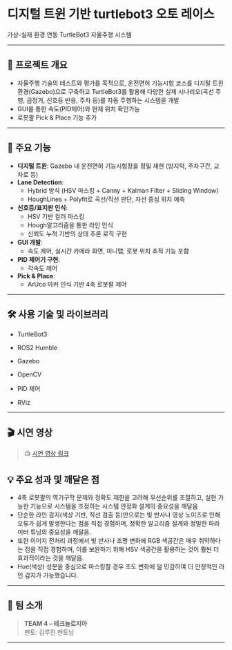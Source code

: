 # 디지털 트윈 기반 turtlebot3 오토 레이스

가상-실제 환경 연동 TurtleBot3 자율주행 시스템

---

## 📌 프로젝트 개요

- 자율주행 기술의 테스트와 평가를 목적으로, 운전면허 기능시험 코스를 디지털 트윈 환경(Gazebo)으로 구축하고 TurtleBot3를 활용해 다양한 실제 시나리오(곡선 주행, 급정거, 신호등 반응, 주차 등)를 자동 주행하는 시스템을 개발
- GUI를 통한 속도(PID제어)와 현재 위치 확인가능
- 로봇팔 Pick & Place 기능 추가

---

## 🧠 주요 기능

- **디지털 트윈**: Gazebo 내 운전면허 기능시험장을 정밀 재현 (방지턱, 주차구간, 교차로 등)
- **Lane Detection**:
    - Hybrid 방식 (HSV 마스킹 + Canny + Kalman Filter + Sliding Window)
    - HoughLines + Polyfit로 곡선/직선 판단, 차선 중심 위치 예측
- **신호등/표지판 인식**:
    - HSV 기반 컬러 마스킹
    - Hough알고리즘을 통한 라인 인식
    - 신뢰도 누적 기반의 상태 추론 로직 구현
- **GUI 개발**:
    - 속도 제어, 실시간 카메라 화면, 미니맵, 로봇 위치 추적 기능 포함
- **PID 제어기 구현**:
    - 각속도 제어
- **Pick & Place**:
    - ArUco 마커 인식 기반 4축 로봇팔 제어

---

## 🛠️ 사용 기술 및 라이브러리

- TurtleBot3

- ROS2 Humble

- Gazebo

- OpenCV

- PID 제어

- RViz
---

## 🎬 시연 영상

> 📺 [시연 영상 링크 ](https://www.youtube.com/watch?v=lTQ8aKC-O8E&ab_channel=%EC%A0%95%EC%9E%AC%EC%A2%85)


## 💡 주요 성과 및 깨달은 점

- 4축 로봇팔의 역기구학 문제와 정확도 제한을 고려해 우선순위를 조절하고, 실현 가능한 기능으로 시스템을 조정하는 시스템 안정화 설계의 중요성을 깨달음
- 단순한 라인 감지(색상 기반, 직선 검출 등)만으로는 빛 반사나 영상 노이즈로 인해 오류가 쉽게 발생한다는 점을 직접 경험하며, 정확한 알고리즘 설계와 정밀한 파라미터 튜닝의 중요성을 깨달음.
- 또한 이미지 전처리 과정에서 빛 반사나 조명 변화에 RGB 색공간은 매우 취약하다는 점을 직접 경험하며, 이를 보완하기 위해 HSV 색공간을 활용하는 것이 훨씬 더 효과적이라는 것을 깨달음.
- Hue(색상) 성분을 중심으로 마스킹할 경우 조도 변화에 덜 민감하여 더 안정적인 라인 감지가 가능했습니다.

---

## 👥 팀 소개

> **TEAM 4 – 테크놀로지아**  
> 멘토: 김루진 멘토님

---

